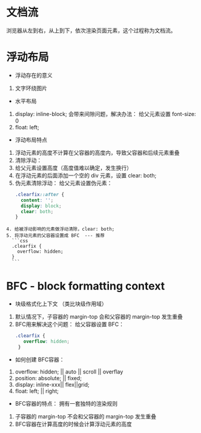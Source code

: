 # 文档流
浏览器从左到右，从上到下，依次渲染页面元素，这个过程称为文档流。


# 浮动布局
- 浮动存在的意义
1. 文字环绕图片

- 水平布局
1. display: inline-block; 会带来间隙问题，解决办法：
 给父元素设置 font-size: 0
2. float: left; 

- 浮动布局特点
1. 浮动元素的高度不计算在父容器的高度内，导致父容器和后续元素重叠
2. 清除浮动：
  1. 给父元素设置高度（高度值难以确定，发生换行）
  2. 在浮动元素的后面添加一个空的 div 元素，设置 clear: both;
  3. 伪元素清除浮动：
     给父元素设置伪元素：
      ```css
      .clearfix::after {
        content: '';
        display: block;
        clear: both;
      }
      ```
    4. 给被浮动影响的元素做浮动清除，clear: both;
    5. 将浮动元素的父容器设置成 BFC  --- 推荐
      ```css
      .clearfix {
        overflow: hidden;
      }
      ```

# BFC - block formatting context
- 块级格式化上下文 （类比块级作用域）
1. 默认情况下，子容器的 margin-top 会和父容器的 margin-top 发生重叠
2. BFC用来解决这个问题：
  给父容器设置 BFC：
     ```css
     .clearfix {
        overflow: hidden;
      }
      ```
- 如何创建 BFC容器：
1. overflow: hidden; || auto || scroll || overflay
2. position: absolute; || fixed;
3. display: inline-xxx|| flex||grid;
4. float: left; || right;

- BFC容器的特点：
拥有一套独特的渲染规则
1. 子容器的 margin-top 不会和父容器的 margin-top 发生重叠
2. BFC容器在计算高度的时候会计算浮动元素的高度